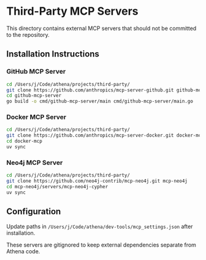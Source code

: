 # Third-Party MCP Servers

This directory contains external MCP servers that should not be committed to the repository.

## Installation Instructions

### GitHub MCP Server
```bash
cd /Users/j/Code/athena/projects/third-party/
git clone https://github.com/anthropics/mcp-server-github.git github-mcp-server
cd github-mcp-server
go build -o cmd/github-mcp-server/main cmd/github-mcp-server/main.go
```

### Docker MCP Server  
```bash
cd /Users/j/Code/athena/projects/third-party/
git clone https://github.com/anthropics/mcp-server-docker.git docker-mcp
cd docker-mcp
uv sync
```

### Neo4j MCP Server
```bash
cd /Users/j/Code/athena/projects/third-party/
git clone https://github.com/neo4j-contrib/mcp-neo4j.git mcp-neo4j
cd mcp-neo4j/servers/mcp-neo4j-cypher
uv sync
```

## Configuration

Update paths in `/Users/j/Code/athena/dev-tools/mcp_settings.json` after installation.

These servers are gitignored to keep external dependencies separate from Athena code.